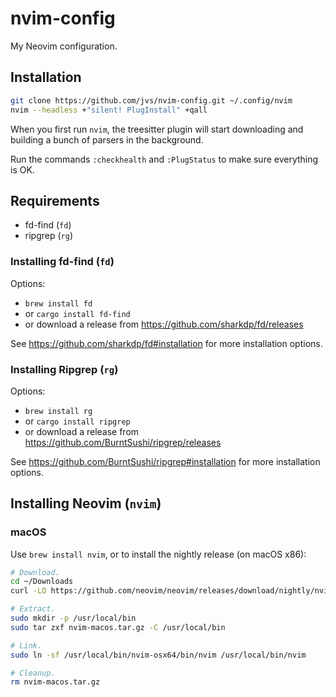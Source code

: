 # nvim-config

My Neovim configuration.


## Installation

```bash
git clone https://github.com/jvs/nvim-config.git ~/.config/nvim
nvim --headless +"silent! PlugInstall" +qall
```

When you first run `nvim`, the treesitter plugin will start downloading and
building a bunch of parsers in the background.

Run the commands `:checkhealth` and `:PlugStatus` to make sure everything is OK.


## Requirements

* fd-find (`fd`)
* ripgrep (`rg`)


### Installing fd-find (`fd`)

Options:
* `brew install fd`
* or `cargo install fd-find`
* or download a release from https://github.com/sharkdp/fd/releases

See https://github.com/sharkdp/fd#installation for more installation options.


### Installing Ripgrep (`rg`)

Options:
* `brew install rg`
* or `cargo install ripgrep`
* or download a release from https://github.com/BurntSushi/ripgrep/releases

See https://github.com/BurntSushi/ripgrep#installation for more installation options.


## Installing Neovim (`nvim`)

### macOS

Use `brew install nvim`, or to install the nightly release (on macOS x86):

```bash
# Download.
cd ~/Downloads
curl -LO https://github.com/neovim/neovim/releases/download/nightly/nvim-macos.tar.gz

# Extract.
sudo mkdir -p /usr/local/bin
sudo tar zxf nvim-macos.tar.gz -C /usr/local/bin

# Link.
sudo ln -sf /usr/local/bin/nvim-osx64/bin/nvim /usr/local/bin/nvim

# Cleanup.
rm nvim-macos.tar.gz
```
